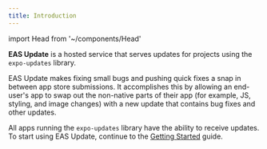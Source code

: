 ```yaml
---
title: Introduction
---
```


import Head from '~/components/Head'

<Head title="Introduction to EAS Update" />

**EAS Update** is a hosted service that serves updates for projects using the `expo-updates` library.

EAS Update makes fixing small bugs and pushing quick fixes a snap in between app store submissions. It accomplishes this by allowing an end-user's app to swap out the non-native parts of their app (for example, JS, styling, and image changes) with a new update that contains bug fixes and other updates.

All apps running the `expo-updates` library have the ability to receive updates. To start using EAS Update, continue to the [Getting Started](/eas-update/getting-started.md) guide.
